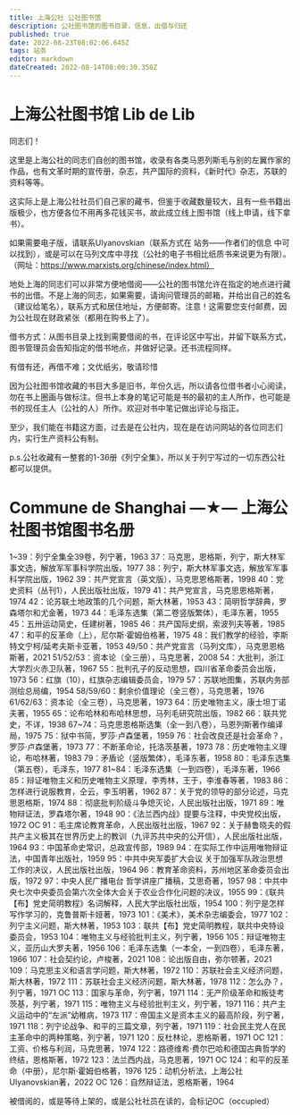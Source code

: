 ```yaml
---
title: 上海公社 公社图书馆
description: 公社图书馆的图书目录，信息，出借与归还
published: true
date: 2022-08-23T08:02:06.645Z
tags: 站务
editor: markdown
dateCreated: 2022-08-14T08:00:30.358Z
---
```


# 上海公社图书馆 Lib de Lib
同志们！

这里是上海公社的同志们自创的图书馆，收录有各类马恩列斯毛与别的左翼作家的作品，也有文革时期的宣传册，杂志，共产国际的资料，《新时代》杂志，苏联的资料等等。

这实际上是上海公社社员们自己家的藏书，但鉴于收藏数量较大，且有一些书籍出版极少，也方便各位不用再多花钱买书，故此成立线上图书馆（线上申请，线下拿书）。

如果需要电子版，请联系Ulyanovskian（联系方式在 站务——作者们的信息 中可以找到），或是可以在马列文库中寻找（公社的电子书相比纸质书来说更为有限）。（网址：https://www.marxists.org/chinese/index.html）

地处上海的同志们可以非常方便地借阅——公社的图书馆允许在指定的地点进行藏书的出借。不是上海的同志，如果需要，请询问管理员的邮箱，并给出自己的姓名（建议给笔名），联系方式和居住地址，方便邮寄。注意！这需要您支付邮费，因为公社现在财政紧张（都用在购书上了）。

借书方式：从图书目录上找到需要借阅的书，在评论区中写出，并留下联系方式，图书管理员会告知指定的借书地点，并做好记录。还书流程同样。

有借有还，再借不难；文优纸劣，敬请珍惜

因为公社图书馆收藏的书目大多是旧书，年份久远，所以请各位借书者小心阅读，勿在书上圈画与做标注。但书上本身的笔记可能是书的最初的主人所作，也可能是书的现任主人（公社的人）所作。欢迎对书中笔记做出评论与指正。

至少，我们能在书籍这方面，过去是在公社内，现在是在访问网站的各位同志们内，实行生产资料公有制。

p.s.公社收藏有一整套的1-36册《列宁全集》，所以关于列宁写过的一切东西公社都可以提供。

#                Commune de Shanghai         —★— 上海公社图书馆图书名册 
1~39：列宁全集全39卷，列宁著，1963
37：马克思，恩格斯，列宁，斯大林军事文选，解放军军事科学院出版，1977
38：列宁，斯大林军事文选，解放军军事科学院出版，1962
39：共产党宣言（英文版），马克思恩格斯著，1998
40：党史资料（丛刊1），人民出版社出版，1979
41：共产党宣言，马克思恩格斯著，1974
42：论苏联土地政策的几个问题，斯大林著，1953
43：简明哲学辞典，罗森塔尔和尤金著，1973
44：毛泽东选集（第二卷竖版繁体），毛泽东著，1955
45：五卅运动简史，任建树著，1985
46：共产国际史纲，索波列夫等著，1985
47：和平的反革命（上），尼尔斯·霍姆伯格著，1975
48：我们教学的经验，李斯特文宁柯/延考夫斯卡亚著，1953
49/50：共产党宣言（马列文库），马克思恩格斯著，2021
51/52/53：资本论（全三册），马克思著，2008
54：大批判，浙江大学烈火赤卫队著，1967
55：批判孔子的反动思想，四川省革命委员会出版，1973
56：红旗（10），红旗杂志编辑委员会，1979
57：苏联地图集，苏联内务部测绘总局编，1954
58/59/60：剩余价值理论（全三卷），马克思著，1976
61/62/63：资本论（全三卷），马克思著，1973
64：历史唯物主义，康士坦丁诺夫著，1955
65：论布哈林和布哈林思想，马列毛研究院出版，1982
66：联共党史，不详，1938
67~74：马克思恩格斯选集（全一到八卷），马恩列斯著作编译局，1975
75：狱中书简，罗莎·卢森堡著，1959
76：社会改良还是社会革命？，罗莎·卢森堡著，1973
77：不断革命论，托洛茨基著，1973
78：历史唯物主义理论，布哈林著，1983
79：矛盾论（竖版繁体），毛泽东著，1958
80：毛泽东选集（第五卷），毛泽东，1977
81~84：毛泽东选集（一到四卷），毛泽东著，1966
85：辩证唯物主义和历史唯物主义原理，李秀林，王于，李淮春等著，1983
86：怎样进行说服教育，仝云，李玉明著，1962
87：关于党的领导的部分论述，马克思恩格斯，1974
88：彻底批判阶级斗争熄灭论，人民出版社出版，1971
89：唯物辩证法，罗森塔尔著，1948
90：《法兰西内战》提要与注释，中央党校出版，1972 OC 
91：毛主席论教育革命，人民出版社出版，1967
92：关于赫鲁晓夫的假共产主义极其在世界历史上的教训（九评苏共中央的公开信），人民出版社出版，1964
93：中国革命史常识，总政宣传部，1989
94：在实际工作中运用唯物辩证法，中国青年出版社，1959
95：中共中央军委扩大会议 关于加强军队政治思想工作的决议，人民出版社出版，1964
96：教育革命资料，苏州地区革命委员会出版，1972
97：中央人民广播电台 哲学讲座广播稿，艾思奇著，1957
98：中共中央七次中央委员会第六次全体大会关于农业合作化问题的决议，1955
99：《联共【布】党史简明教程》名词解释，人民大学出版社出版，1954
100：列宁是怎样写作学习的，克鲁普斯卡娅著，1973
101：《美术》，美术杂志编委会，1977
102：列宁主义问题，斯大林著，1953
103：联共【布】党史简明教程，联共中央特设委员会，1953
104：唯物主义与经验批判主义，列宁著，1956
105：辩证唯物主义，亚历山大罗夫著，1956
106：毛泽东选集（一本全，一到四卷），毛泽东著，1966
107：社会契约论，卢梭著，2021
108：论出版自由，弥尔顿著，2021
109：马克思主义和语言学问题，斯大林著，1972
110：苏联社会主义经济问题，斯大林著，1972
111：苏联社会主义经济问题，斯大林著，1978
112：怎么办？，列宁著，1971 OC
113：国家与革命，列宁著，1971
114：无产阶级革命和叛徒考茨基，列宁著，1971
115：唯物主义与经验批判主义，列宁著，1971
116：共产主义运动中的“左派”幼稚病，1973
117：帝国主义是资本主义的最高阶段，列宁著，1971
118：列宁论战争、和平的三篇文章，列宁著，1971
119：社会民主党人在民主革命中的两种策略，列宁著，1971
120：反杜林论，恩格斯著，1971 OC
121：工资、价格与利润，马克思著，1974
122：路德维希·费尔巴哈和德国古典哲学的终结，恩格斯著，1972
123：法兰西内战，马克思著，1971 OC
124：和平的反革命（中册），尼尔斯·霍姆伯格著，1976
125：动机分析法，上海公社Ulyanovskian著，2022 OC
126：自然辩证法，恩格斯著，1964

被借阅的，或是等待上架的，或是公社社员在读的，会标记OC（occupied）
